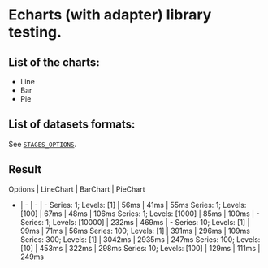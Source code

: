 # Echarts (with adapter) library testing.

## List of the charts:
- Line
- Bar
- Pie

## List of datasets formats:
See [`STAGES_OPTIONS`](https://github.com/BEGEMOT9I/test-charts/blob/__name__/src/lib/constants/testing.tsx).

## Result
Options | LineChart | BarChart | PieChart
- | - | - | -
Series: 1; Levels: [1] | 56ms | 41ms | 55ms
Series: 1; Levels: [100] | 67ms | 48ms | 106ms
Series: 1; Levels: [1000] | 85ms | 100ms | -
Series: 1; Levels: [10000] | 232ms | 469ms | -
Series: 10; Levels: [1] | 99ms | 71ms | 56ms
Series: 100; Levels: [1] | 391ms | 296ms | 109ms
Series: 300; Levels: [1] | 3042ms | 2935ms | 247ms
Series: 100; Levels: [10] | 453ms | 322ms | 298ms
Series: 10; Levels: [100] | 129ms | 111ms | 249ms